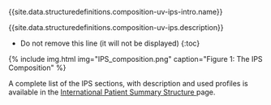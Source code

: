 {{site.data.structuredefinitions.composition-uv-ips-intro.name}}

{{site.data.structuredefinitions.composition-uv-ips.description}}

<!-- TOC  the css styling for this is \pages\assets\css\project.css under 'markdown-toc'-->

* Do not remove this line (it will not be displayed)
{:toc}


{% include img.html img="IPS_composition.png" caption="Figure 1: The IPS Composition" %}

A complete list of the IPS sections, with description and  used profiles is available in the <a href="ipsStructure.html">International Patient Summary Structure </a> page.
